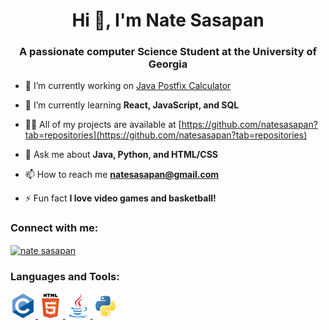 <h1 align="center">Hi 👋, I'm Nate Sasapan</h1>
<h3 align="center">A passionate computer Science Student at the University of Georgia</h3>

- 🔭 I’m currently working on [Java Postfix Calculator](https://github.com/natesasapan/Java-Postfix-Converter-Calculator)

- 🌱 I’m currently learning **React, JavaScript, and SQL**

- 👨‍💻 All of my projects are available at [https://github.com/natesasapan?tab=repositories](https://github.com/natesasapan?tab=repositories)

- 💬 Ask me about **Java, Python, and HTML/CSS**

- 📫 How to reach me **natesasapan@gmail.com**

- ⚡ Fun fact **I love video games and basketball!**

<h3 align="left">Connect with me:</h3>
<p align="left">
<a href="https://linkedin.com/in/nate sasapan" target="blank"><img align="center" src="https://raw.githubusercontent.com/rahuldkjain/github-profile-readme-generator/master/src/images/icons/Social/linked-in-alt.svg" alt="nate sasapan" height="30" width="40" /></a>
</p>

<h3 align="left">Languages and Tools:</h3>
<p align="left"> <a href="https://www.cprogramming.com/" target="_blank" rel="noreferrer"> <img src="https://raw.githubusercontent.com/devicons/devicon/master/icons/c/c-original.svg" alt="c" width="40" height="40"/> </a> <a href="https://www.w3.org/html/" target="_blank" rel="noreferrer"> <img src="https://raw.githubusercontent.com/devicons/devicon/master/icons/html5/html5-original-wordmark.svg" alt="html5" width="40" height="40"/> </a> <a href="https://www.java.com" target="_blank" rel="noreferrer"> <img src="https://raw.githubusercontent.com/devicons/devicon/master/icons/java/java-original.svg" alt="java" width="40" height="40"/> </a> <a href="https://www.python.org" target="_blank" rel="noreferrer"> <img src="https://raw.githubusercontent.com/devicons/devicon/master/icons/python/python-original.svg" alt="python" width="40" height="40"/> </a> </p>

<!--
**natesasapan/natesasapan** is a ✨ _special_ ✨ repository because its `README.md` (this file) appears on your GitHub profile.

Here are some ideas to get you started:

- 🔭 I’m currently working on ...
- 🌱 I’m currently learning ...
- 👯 I’m looking to collaborate on ...
- 🤔 I’m looking for help with ...
- 💬 Ask me about ...
- 📫 How to reach me: ...
- 😄 Pronouns: ...
- ⚡ Fun fact: ...
-->
